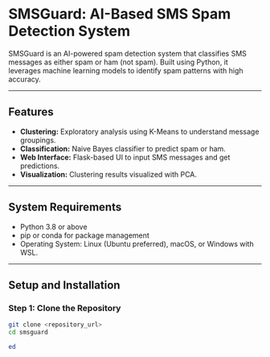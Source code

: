 # SMSGuard: AI-Based SMS Spam Detection System

SMSGuard is an AI-powered spam detection system that classifies SMS messages as either spam or ham (not spam). Built using Python, it leverages machine learning models to identify spam patterns with high accuracy.

---

## **Features**
- **Clustering:** Exploratory analysis using K-Means to understand message groupings.
- **Classification:** Naive Bayes classifier to predict spam or ham.
- **Web Interface:** Flask-based UI to input SMS messages and get predictions.
- **Visualization:** Clustering results visualized with PCA.

---

## **System Requirements**
- Python 3.8 or above
- pip or conda for package management
- Operating System: Linux (Ubuntu preferred), macOS, or Windows with WSL.

---

## **Setup and Installation**

### **Step 1: Clone the Repository**
```bash
git clone <repository_url>
cd smsguard

ed
